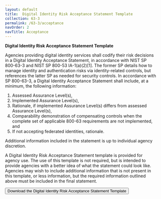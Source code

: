 ```yaml
---	
layout: default	
title:  Digital Identity Risk Acceptance Statement Template	
collection: 63-3	
permalink: /63-3/acceptance
navOrder: 2  
navTitle: Acceptance  
---		
```


**Digital Identity Risk Acceptance Statement Template**

Agencies providing digital identity services shall codify their risk decisions in a Digital Identity Acceptance Statement, in accordance with NIST SP 800-63-3 and NIST SP 800-53 IA-1(a)(2)[1]. The former SP details how to manage identity and authentication risks via identity-related controls, but references the latter SP as needed for security controls.
In accordance with SP 800-63-3, a Digital Identity Acceptance Statement shall include, at a minimum, the following information: 
1.	Assessed Assurance Level(s),
2.	Implemented Assurance Level(s),
3.	Rationale, if implemented Assurance Level(s) differs from assessed Assurance Level(s),
4.	Comparability demonstration of compensating controls when the complete set of applicable 800-63 requirements are not implemented, and
5.	If not accepting federated identities, rationale.


Additional information included in the statement is up to individual agency discretion. 

A Digital Identity Risk Acceptance Statement template is provided for agency use. The use of this template is not required, but is intended to provide agencies with a better idea of what the statement could look like. Agencies may wish to include additional information that is not present in this template, or less information, but the required information outlined above must be included in the final statement. 

<a href="/SP800-63A-Resource-Center/img/Risk_Acceptance_Statement_Template_DRAFT.docx"> <button>Download the Digital Identity Risk Acceptance Statement Template</button> </a>

